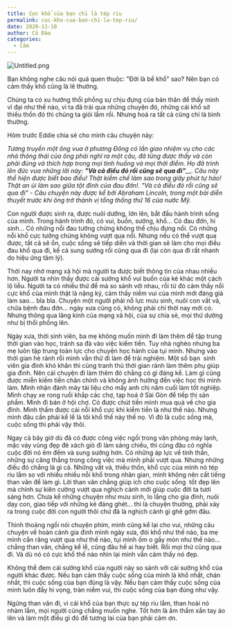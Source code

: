 ```yaml
---
title: Cực khổ của bạn chỉ là tép riu
permalink: cuc-kho-cua-ban-chi-la-tep-riu/
date: 2020-11-10
author: Cô Đào
categories:
  - Cảm
---
```


![Untitled.png](/images/9331347b-1750-480f-8039-d0e6e51fa33a/Untitled.png)


Bạn không nghe câu nói quá quen thuộc: "Đời là bể khổ" sao? Nên bạn có cảm thấy khổ cũng là lẽ thường.


Chúng ta có xu hướng thổi phồng sự chịu đựng của bản thân để thấy mình vĩ đại như thế nào, vì ta đã trải qua những chuyện đó, những cái khổ sở thiếu thốn đó thì chúng ta giỏi lắm rồi. Nhưng hoá ra tất cả cũng chỉ là bình thường.


Hôm trước Eddie chia sẻ cho mình câu chuyện này:


_Tương truyền một ông vua ở phương Đông có lần giao nhiệm vụ cho các nhà thông thái của ông phải nghĩ ra một câu, đã từng được thấy và còn phải đúng và thích hợp trong mọi tình huống và mọi thời điểm. Họ đã trình lên đức vua những lời này:_ _**"Và cả điều đó rồi cũng sẽ qua đi"**__. Câu này thể hiện được biết bao điều! Thật kiềm chế làm sao trong giây phút tự hào! Thật an ủi làm sao giữa tột đỉnh của đau đớn!. "Và cả điều đó rồi cũng sẽ qua đi" - Câu chuyện này được kể bởi Abraham Lincoln, trong một bài diễn thuyết trước khi ông trở thành vị tổng thống thứ 16 của nước Mỹ._


Con người được sinh ra, được nuôi dưỡng, lớn lên, bắt đầu hành trình sống của mình. Trong hành trình đó, có vui, buồn, sướng, khổ... Có đau đớn, hi sinh... Có những nỗi đau tưởng chừng không thể chịu đựng nổi. Có những nỗi khổ cực tưởng chừng không vượt qua nổi. Nhưng nếu có thể vượt qua được, tất cả sẽ ổn, cuộc sống sẽ tiếp diễn và thời gian sẽ làm cho mọi điều đau khổ qua đi, kể cả sung sướng rồi cũng qua đi (lại còn qua đi rất nhanh do hiệu ứng tâm lý).


Thời nay nhờ mạng xã hội mà người ta được biết thông tin của nhau nhiều hơn. Người ta nhìn thấy được cái sướng khổ vui buồn của kẻ khác một cách lộ liễu. Người ta có nhiều thứ để mà so sánh với nhau, rồi từ đó cảm thấy nỗi cực khổ của mình thật là nặng ký, cảm thấy niềm vui của mình mới đáng giá làm sao... bla bla. Chuyện một người phải nỗ lực mưu sinh, nuôi con vất vả, chữa bệnh đau đớn... ngày xưa cũng có, không phải chỉ thời nay mới có. Nhưng thông qua lăng kính của mạng xã hội, của sự chia sẻ, mọi thứ dường như bị thổi phồng lên.


Ngày xưa, thời sinh viên, ba mẹ không muốn mình đi làm thêm để tập trung thời gian vào học, tránh sa đà vào việc kiếm tiền. Tuy nhà nghèo nhưng ba mẹ luôn tập trung toàn lực cho chuyện học hành của tụi mình. Nhưng vào thời gian hè rảnh rỗi mình vẫn thử đi làm để trải nghiệm. Một số bạn  sinh viên gia đình khó khăn thì cũng tranh thủ thời gian rảnh làm thêm phụ giúp gia đình. Nên cái chuyện đi làm thêm đó chẳng có gì đáng kể. Làm gì cũng được miễn kiếm tiền chân chính và không ảnh hưởng đến việc học thì mình làm. Mình nhận đánh máy tài liệu cho mấy anh chị năm cuối làm tốt nghiệp. Mình chạy xe rong ruổi khắp các chợ, tạp hoá ở Sài Gòn để tiếp thị sản phẩm. Mình đi bán ở hội chợ. Có được chút tiền mình mua quà về cho gia đình. Mình thấm được cái nỗi khổ cực khi kiếm tiền là như thế nào. Nhưng mình đâu cần phải kể lể là tôi khổ thế này thế nọ. Vì đó là cuộc sống mà, cuộc sống thì phải vậy thôi.


Ngay cả bây giờ dù đã có được công việc ngồi trong văn phòng máy lạnh, mặc váy vủng đẹp đẽ xách giỏ đi làm sáng chiều, thì cũng đâu có nghĩa cuộc đời nó êm đềm và sung sướng hơn. Có những áp lực về tinh thần, những sự căng thẳng trong công việc mà mình phải vượt qua. Nhưng những điều đó chẳng là gì cả. Những vất vả, thiếu thốn, khổ cực của mình nó tép riu lắm so với nhiều nhiều nỗi khổ trong nhân gian, mình không nên cất tiếng than vãn để làm gì. Lời than vãn chẳng giúp ích cho cuộc sống  tốt đẹp lên mà chính sự kiên cường vượt qua nghịch cảnh mới giúp cuộc đời ta tươi sáng hơn. Chưa kể những chuyện như mưu sinh, lo lắng cho gia đình, nuôi dạy con, giao tiếp với những kẻ đáng ghét... thì là chuyện thường, phải xảy ra trong cuộc đời con người thôi chứ đã là nghịch cảnh gì ghê gớm đâu.


Thỉnh thoảng ngồi nói chuyện phím, mình cũng kể lại cho vui, những câu chuyện về hoàn cảnh gia đình mình ngày xưa, đói khổ như thế nào, ba mẹ mình cắn răng vượt qua như thế nào, tụi mình ốm o gầy mòn như thế nào... chẳng than vãn, chẳng kể lể, cũng đâu hề ai hay biết. Rồi mọi thứ cũng qua đi. Và dù nó có cực khổ thế nào nhìn lại mình vẫn cảm thấy nó đẹp.


Không thể đem cái sướng khổ của người này so sánh với cái sướng khổ của người khác được. Nếu bạn cảm thấy cuộc sống của mình là khổ nhất, chán nhất, thì cuộc sống của bạn đúng là vậy. Nếu bạn cảm thấy cuộc sống của mình luôn đầy hi vọng, tràn niềm vui, thì cuộc sống của bạn đúng như vậy.


Ngừng than vãn đi, vì cái khổ của bạn thực sự tép riu lắm, than hoài nó nhàm lắm, mọi người cũng chẳng muốn nghe. Tốt hơn là âm thầm xắn tay áo lên và làm một điều gì đó để tương lai của bạn phải cảm ơn.

